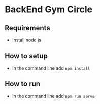# BackEnd Gym Circle

## Requirements

- install node js

## How to setup

- in the command line add `npm install`

## How to run

- in the command line add `npm run serve`
